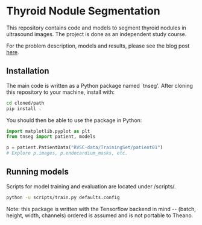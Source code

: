 # Thyroid Nodule Segmentation

<!---![build status](https://travis-ci.org/chuckyee/cardiac-segmentation.svg?branch=master)-->

This repository contains code and models to segment thyroid nodules in ultrasound images. The project is done as an independent study course. 

For the problem description, models and results, please see the blog post
[here](https://suryatejadev.github.io/thyroid-segmentation/).

## Installation

The main code is written as a Python package named `tnseg'. After cloning this
repository to your machine, install with:

```bash
cd cloned/path
pip install .
```

You should then be able to use the package in Python:

```python
import matplotlib.pyplot as plt
from tnseg import patient, models

p = patient.PatientData("RVSC-data/TrainingSet/patient01")
# Explore p.images, p.endocardium_masks, etc.
```

## Running models

Scripts for model training and evaluation are located under /scripts/.

```bash
python -u scripts/train.py defaults.config
```

Note: this package is written with the Tensorflow backend in mind -- (batch,
height, width, channels) ordered is assumed and is not portable to Theano.
